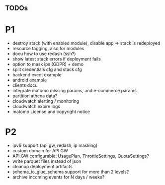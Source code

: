 TODOs
-----

# P1
- destroy stack (with enabled module), disable app => stack is redeployed
- resource tagging, also for modules
- docu how to use redash (ssh?)
- show latest stack errors if deployment fails
- option to mask ips (GDPR) + demo
- split credentials cfg and stack cfg
- backend event example 
- android example   
- clients docu
- integrate matomo missing params, and e-commerce params
- partition athena data?
- cloudwatch alerting / monitoring
- cloudwatch expire logs
- matomo License and copyright notice 

# P2
- ipv6 support (api gw, redash, ip masking)
- custom domain for API GW
- API GW configurable: UsagePlan, ThrottleSettings, QuotaSettings?
- write parquet files instead of json
- cleanup deployment artifacts
- schema_to_glue_schema support for more than 2 levels? 
- archive incoming events for N days / weeks?

